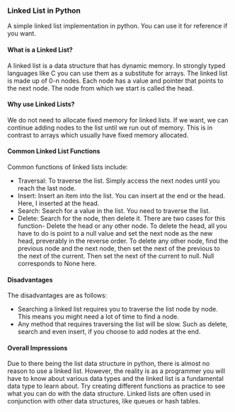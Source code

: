 ### Linked List in Python

A simple linked list implementation in python. You can use it for reference if you want.

#### What is a Linked List?

A linked list is a data structure that has dynamic memory.
In strongly typed languages like C you can use them as a substitute for arrays.
The linked list is made up of 0-n nodes.
Each node has a value and pointer that points to the next node.
The node from which we start is called the head.

#### Why use Linked Lists?

We do not need to allocate fixed memory for linked lists.
If we want, we can continue adding nodes to the list until we run out of memory.
This is in contrast to arrays which usually have fixed memory allocated.

#### Common Linked List Functions

Common functions of linked lists include:
- Traversal: To traverse the list. Simply access the next nodes until you reach the last node.
- Insert: Insert an item into the list. You can insert at the end or the head. Here, I inserted at the head.
- Search: Search for a value in the list. You need to traverse the list.
- Delete: Search for the node, then delete it. There are two cases for this function- Delete the head or any other node. To delete the head, all you have to do is point to a null value and set the next node as the new head, preverably in the reverse order. To delete any other node, find the previous node and the next node, then set the next of the previous to the next of the current. Then set the next of the current to null. Null corresponds to None here.

#### Disadvantages

The disadvantages are as follows:
- Searching a linked list requires you to traverse the list node by node. This means you might need a lot of time to find a node.
- Any method that requires traversing the list will be slow. Such as delete, search and even insert, if you choose to add nodes at the end.

#### Overall Impressions

Due to there being the list data structure in python, there is almost no reason to use a linked list. However, the reality is as a programmer you will have to know about various data types and the linked list is a fundamental data type to learn about. Try creating different functions as practice to see what you can do with the data structure. Linked lists are often used in conjunction with other data structures, like queues or hash tables.
